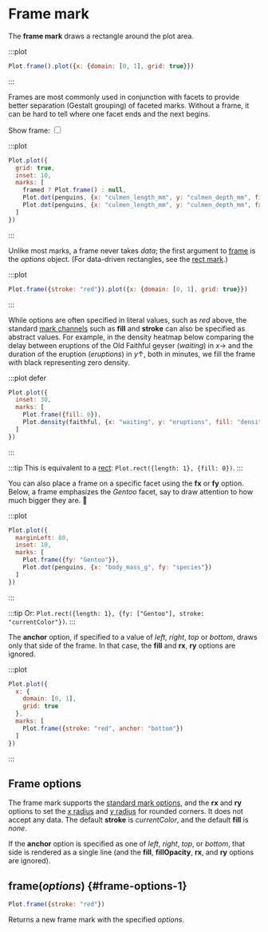 <script setup>

import * as Plot from "@observablehq/plot";
import * as d3 from "d3";
import {ref, shallowRef, onMounted} from "vue";
import penguins from "../data/penguins.ts";

const framed = ref(true);

const faithful = shallowRef([]);

onMounted(() => {
  d3.tsv("../data/faithful.tsv", d3.autoType).then((data) => (faithful.value = data));
});

</script>

# Frame mark

The **frame mark** draws a rectangle around the plot area.

:::plot
```js
Plot.frame().plot({x: {domain: [0, 1], grid: true}})
```
:::

Frames are most commonly used in conjunction with facets to provide better separation (Gestalt grouping) of faceted marks. Without a frame, it can be hard to tell where one facet ends and the next begins.

<p>
  <label class="label-input">
    Show frame:
    <input type="checkbox" v-model="framed">
  </label>
</p>

:::plot
```js
Plot.plot({
  grid: true,
  inset: 10,
  marks: [
    framed ? Plot.frame() : null,
    Plot.dot(penguins, {x: "culmen_length_mm", y: "culmen_depth_mm", fill: "#eee"}),
    Plot.dot(penguins, {x: "culmen_length_mm", y: "culmen_depth_mm", fx: "species"})
  ]
})
```
:::

Unlike most marks, a frame never takes *data*; the first argument to [frame](#frame-options-1) is the *options* object. (For data-driven rectangles, see the [rect mark](./rect.md).)

:::plot
```js
Plot.frame({stroke: "red"}).plot({x: {domain: [0, 1], grid: true}})
```
:::

While options are often specified in literal values, such as <span style="border-bottom: solid 2px var(--vp-c-red);">*red*</span> above, the standard [mark channels](../features/marks.md#mark-options) such as **fill** and **stroke** can also be specified as abstract values. For example, in the density heatmap below comparing the delay between eruptions of the Old Faithful geyser (*waiting*) in *x*→ and the duration of the eruption (*eruptions*) in *y*↑, both in minutes, we fill the frame with <span :style="{borderBottom: `solid 2px ${d3.interpolateTurbo(0)}`}">black</span> representing zero density.

:::plot defer
```js
Plot.plot({
  inset: 30,
  marks: [
    Plot.frame({fill: 0}),
    Plot.density(faithful, {x: "waiting", y: "eruptions", fill: "density"})
  ]
})
```
:::

:::tip
This is equivalent to a [rect](./rect.md): `Plot.rect({length: 1}, {fill: 0})`.
:::

You can also place a frame on a specific facet using the **fx** or **fy** option. Below, a frame emphasizes the *Gentoo* facet, say to draw attention to how much bigger they are. 🐧

:::plot
```js
Plot.plot({
  marginLeft: 80,
  inset: 10,
  marks: [
    Plot.frame({fy: "Gentoo"}),
    Plot.dot(penguins, {x: "body_mass_g", fy: "species"})
  ]
})
```
:::

:::tip
Or: `Plot.rect({length: 1}, {fy: ["Gentoo"], stroke: "currentColor"})`.
:::

The **anchor** option, if specified to a value of *left*, *right*, *top* or *bottom*, draws only that side of the frame. In that case, the **fill** and **rx**, **ry** options are ignored.

:::plot
```js
Plot.plot({
  x: {
    domain: [0, 1],
    grid: true
  },
  marks: [
    Plot.frame({stroke: "red", anchor: "bottom"})
  ]
})
```
:::

## Frame options

The frame mark supports the [standard mark options](../features/marks.md#mark-options), and the **rx** and **ry** options to set the [*x* radius](https://developer.mozilla.org/en-US/docs/Web/SVG/Attribute/rx) and [*y* radius](https://developer.mozilla.org/en-US/docs/Web/SVG/Attribute/ry) for rounded corners. It does not accept any data. The default **stroke** is *currentColor*, and the default **fill** is *none*.

If the **anchor** option is specified as one of *left*, *right*, *top*, or *bottom*, that side is rendered as a single line (and the **fill**, **fillOpacity**, **rx**, and **ry** options are ignored).

## frame(*options*) {#frame-options-1}

```js
Plot.frame({stroke: "red"})
```

Returns a new frame mark with the specified *options*.
